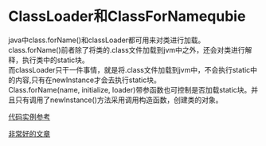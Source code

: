 # ClassLoader和ClassForNamequbie

java中class.forName()和classLoader都可用来对类进行加载。<br>
class.forName()前者除了将类的.class文件加载到jvm中之外，还会对类进行解释，执行类中的static块。<br>
而classLoader只干一件事情，就是将.class文件加载到jvm中，不会执行static中的内容,只有在newInstance才会去执行static块。<br>
Class.forName(name, initialize, loader)带参函数也可控制是否加载static块。并且只有调用了newInstance()方法采用调用构造函数，创建类的对象。

[代码实例参考](https://github.com/shanyao19940801/BookeNote/blob/master/java/code/src/com/code/classloader_and_classforname_different/ClassloaderAndForNameTest.java)


[非常好的文章](https://blog.csdn.net/justloveyou_/article/details/72466105)
